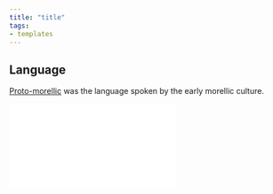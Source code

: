 ```yaml
---
title: "title"
tags:
- templates
---
```


## Language
[Proto-morellic](languages/morellic/proto-morellic.md) was the language spoken by the early morellic culture.

![Habitat](/fauna/2nd-realm/mammalia/minikin/minikin.md)